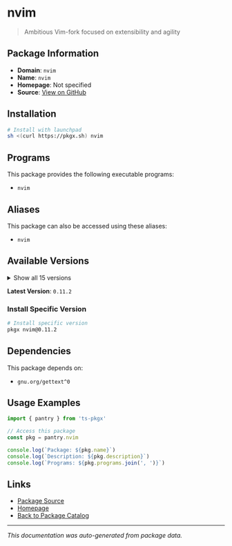 # nvim

> Ambitious Vim-fork focused on extensibility and agility

## Package Information

- **Domain**: `nvim`
- **Name**: `nvim`
- **Homepage**: Not specified
- **Source**: [View on GitHub](https://github.com/pkgxdev/pantry/tree/main/projects/neovim.io/package.yml)

## Installation

```bash
# Install with launchpad
sh <(curl https://pkgx.sh) nvim
```

## Programs

This package provides the following executable programs:

- `nvim`

## Aliases

This package can also be accessed using these aliases:

- `nvim`

## Available Versions

<details>
<summary>Show all 15 versions</summary>

- `0.11.2`, `0.11.1`, `0.11.0`, `0.10.4`, `0.10.3`
- `0.10.2`, `0.10.1`, `0.10.0`, `0.9.5`, `0.9.4`
- `0.9.2`, `0.9.1`, `0.9.0`, `0.8.2`, `0.8.1`

</details>

**Latest Version**: `0.11.2`

### Install Specific Version

```bash
# Install specific version
pkgx nvim@0.11.2
```

## Dependencies

This package depends on:

- `gnu.org/gettext^0`

## Usage Examples

```typescript
import { pantry } from 'ts-pkgx'

// Access this package
const pkg = pantry.nvim

console.log(`Package: ${pkg.name}`)
console.log(`Description: ${pkg.description}`)
console.log(`Programs: ${pkg.programs.join(', ')}`)
```

## Links

- [Package Source](https://github.com/pkgxdev/pantry/tree/main/projects/neovim.io/package.yml)
- [Homepage](#)
- [Back to Package Catalog](../package-catalog.md)

---

*This documentation was auto-generated from package data.*
